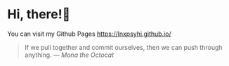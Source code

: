 # Hi, there!👋


You can visit my Github Pages https://lnxpsyhi.github.io/

> If we pull together and commit ourselves, then we can push through anything.
— *Mona the Octocat*

<!-- TO DO: add more details about me later -->
